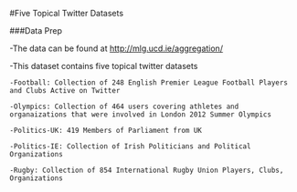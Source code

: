 
#Five Topical Twitter Datasets

###Data Prep

-The data can be found at http://mlg.ucd.ie/aggregation/

-This dataset contains five topical twitter datasets

    -Football: Collection of 248 English Premier League Football Players and Clubs Active on Twitter

    -Olympics: Collection of 464 users covering athletes and organaizations that were involved in London 2012 Summer Olympics 

    -Politics-UK: 419 Members of Parliament from UK

    -Politics-IE: Collection of Irish Politicians and Political Organizations

    -Rugby: Collection of 854 International Rugby Union Players, Clubs, Organizations
